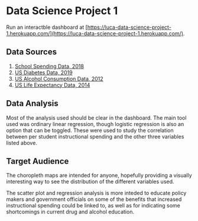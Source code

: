 # Data Science Project 1
Run an interactble dashboard at [https://luca-data-science-project-1.herokuapp.com/](https://luca-data-science-project-1.herokuapp.com/).

## Data Sources
1. [School Spending Data, 2018](https://nces.ed.gov/ccd/files.asp#Fiscal:1,LevelId:5,Page:1)
2. [US Diabetes Data, 2019](https://gis.cdc.gov/grasp/diabetes/DiabetesAtlas.html#)
3. [US Alcohol Consumption Data, 2012](https://ghdx.healthdata.org/us-data)
4. [US Life Expectancy Data, 2014](https://ghdx.healthdata.org/us-data)

## Data Analysis
Most of the analysis used should be clear in the dashboard. The main tool used was ordinary linear regression, though logistic regression is also an option that can be toggled. These were used to study the correlation between per student instructional spending and the other three variables listed above.

## Target Audience
The choropleth maps are intended for anyone, hopefully providing a visually interesting way to see the distribution of the different variables used.

The scatter plot and regression analysis is more inteded to educate policy makers and government officials on some of the benefits that increased instructional spending could be linked to, as well as for indicating some shortcomings in current drug and alcohol education.